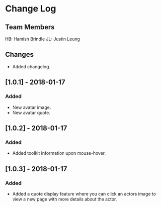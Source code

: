 # Change Log

## Team Members
HB: Hamish Brindle
JL: Justin Leung

## Changes

- Added changelog.

## [1.0.1] - 2018-01-17
### Added
- New avatar image.
- New avatar quote.

## [1.0.2] - 2018-01-17
### Added
- Added toolkit information upon mouse-hover.

## [1.0.3] - 2018-01-17
### Added
- Added a quote display feature where you can click an actors image to view a new page with more details about the actor.
